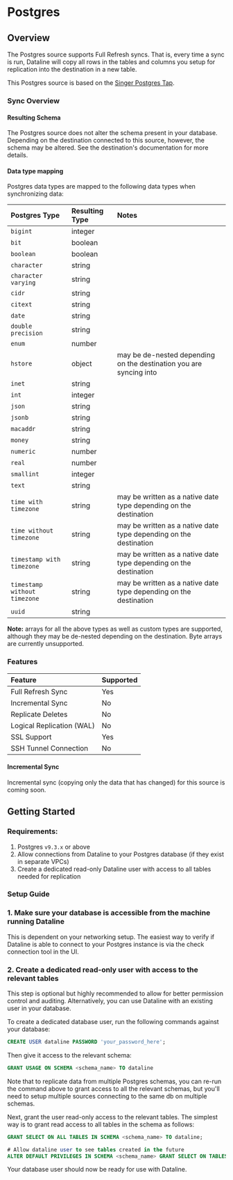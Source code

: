 # Postgres

## Overview

The Postgres source supports Full Refresh syncs. That is, every time a sync is run, Dataline will copy all rows in the tables and columns you setup for replication into the destination in a new table. 

This Postgres source is based on the [Singer Postgres Tap](https://github.com/singer-io/tap-postgres). 

### Sync Overview

#### Resulting Schema

The Postgres source does not alter the schema present in your database. Depending on the destination connected to this source, however, the schema may be altered. See the destination's documentation for more details. 

#### Data type mapping

Postgres data types are mapped to the following data types when synchronizing data: 

| Postgres Type | Resulting Type | Notes |
| :--- | :--- | :--- |
| `bigint` | integer |  |
| `bit` | boolean |  |
| `boolean` | boolean |  |
| `character` | string |  |
| `character varying` | string |  |
| `cidr` | string |  |
| `citext` | string |  |
| `date` | string |  |
| `double precision` | string |  |
| `enum` | number |  |
| `hstore` | object | may be de-nested depending on the destination you are syncing into |
| `inet` | string |  |
| `int` | integer |  |
| `json` | string |  |
| `jsonb` | string |  |
| `macaddr` | string |  |
| `money` | string |  |
| `numeric` | number |  |
| `real` | number |  |
| `smallint` | integer |  |
| `text` | string |  |
| `time with timezone` | string | may be written as a native date type depending on the destination |
| `time without timezone` | string | may be written as a native date type depending on the destination |
| `timestamp with timezone` | string | may be written as a native date type depending on the destination |
| `timestamp without timezone` | string | may be written as a native date type depending on the destination |
| `uuid` | string |  |

**Note:** arrays for all the above types as well as custom types are supported, although they may be de-nested depending on the destination. Byte arrays are currently unsupported. 

### Features

| Feature | Supported |
| :--- | :--- |
| Full Refresh Sync | Yes |
| Incremental Sync  | No |
| Replicate Deletes | No |
| Logical Replication \(WAL\) | No |
| SSL Support | Yes |
| SSH Tunnel Connection | No |

#### Incremental Sync

Incremental sync \(copying only the data that has changed\) for this source is coming soon. 

## Getting Started

### Requirements: 

1. Postgres `v9.3.x` or above
2. Allow connections from Dataline to your Postgres database \(if they exist in separate VPCs\)
3. Create a dedicated read-only Dataline user with access to all tables needed for replication

### Setup Guide

### 1. Make sure your database is accessible from the machine running Dataline

This is dependent on your networking setup. The easiest way to verify if Dataline is able to connect to your Postgres instance is via the check connection tool in the UI. 

### 2. Create a dedicated read-only user with access to the relevant tables 

This step is optional but highly recommended to allow for better permission control and auditing. Alternatively, you can use Dataline with an existing user in your database. 

To create a dedicated database user, run the following commands against your database: 

```sql
CREATE USER dataline PASSWORD 'your_password_here';
```

Then give it access to the relevant schema: 

```sql
GRANT USAGE ON SCHEMA <schema_name> TO dataline
```

Note that to replicate data from multiple Postgres schemas, you can re-run the command above to grant access to all the relevant schemas, but you'll need to setup multiple sources connecting to the same db on multiple schemas. 

Next, grant the user read-only access to the relevant tables. The simplest way is to grant read access to all tables in the schema as follows: 

```sql
GRANT SELECT ON ALL TABLES IN SCHEMA <schema_name> TO dataline;

# Allow dataline user to see tables created in the future
ALTER DEFAULT PRIVILEGES IN SCHEMA <schema_name> GRANT SELECT ON TABLES TO dataline;
```

Your database user should now be ready for use with Dataline.

